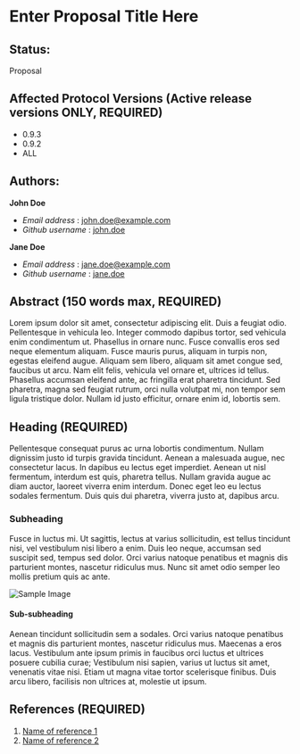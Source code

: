 # Enter Proposal Title Here

## Status:
Proposal

## Affected Protocol Versions (Active release versions ONLY, REQUIRED)
* 0.9.3
* 0.9.2
* ALL

## Authors:

**John Doe**
* _Email address_ : john.doe@example.com
* _Github username_ : [john.doe](https://github.com/john.doe)

**Jane Doe**
* _Email address_ : jane.doe@example.com
* _Github username_ : [jane.doe](https://github.com/jane.doe)

## Abstract (150 words max, REQUIRED)

Lorem ipsum dolor sit amet, consectetur adipiscing elit. Duis a feugiat odio. Pellentesque in vehicula leo. Integer commodo dapibus tortor, sed vehicula enim condimentum ut. Phasellus in ornare nunc. Fusce convallis eros sed neque elementum aliquam. Fusce mauris purus, aliquam in turpis non, egestas eleifend augue. Aliquam sem libero, aliquam sit amet congue sed, faucibus ut arcu. Nam elit felis, vehicula vel ornare et, ultrices id tellus. Phasellus accumsan eleifend ante, ac fringilla erat pharetra tincidunt. Sed pharetra, magna sed feugiat rutrum, orci nulla volutpat mi, non tempor sem ligula tristique dolor. Nullam id justo efficitur, ornare enim id, lobortis sem.

## Heading (REQUIRED)

Pellentesque consequat purus ac urna lobortis condimentum. Nullam dignissim justo id turpis gravida tincidunt. Aenean a malesuada augue, nec consectetur lacus. In dapibus eu lectus eget imperdiet. Aenean ut nisl fermentum, interdum est quis, pharetra tellus. Nullam gravida augue ac diam auctor, laoreet viverra enim interdum. Donec eget leo eu lectus sodales fermentum. Duis quis dui pharetra, viverra justo at, dapibus arcu.

### Subheading
Fusce in luctus mi. Ut sagittis, lectus at varius sollicitudin, est tellus tincidunt nisi, vel vestibulum nisi libero a enim. Duis leo neque, accumsan sed suscipit sed, tempus sed dolor. Orci varius natoque penatibus et magnis dis parturient montes, nascetur ridiculus mus. Nunc sit amet odio semper leo mollis pretium quis ac ante.

![Sample Image](https://github.com/beckn/DSEP-Specification/blob/v0.5.1-draft/docs/images/sample.png)


#### Sub-subheading
Aenean tincidunt sollicitudin sem a sodales. Orci varius natoque penatibus et magnis dis parturient montes, nascetur ridiculus mus. Maecenas a eros lacus. Vestibulum ante ipsum primis in faucibus orci luctus et ultrices posuere cubilia curae; Vestibulum nisi sapien, varius ut luctus sit amet, venenatis vitae nisi. Etiam ut magna vitae tortor scelerisque finibus. Duis arcu libero, facilisis non ultrices at, molestie ut ipsum.


## References (REQUIRED)

1. [Name of reference 1](https://URL/to/reference)
2. [Name of reference 2](https://URL/to/reference)

